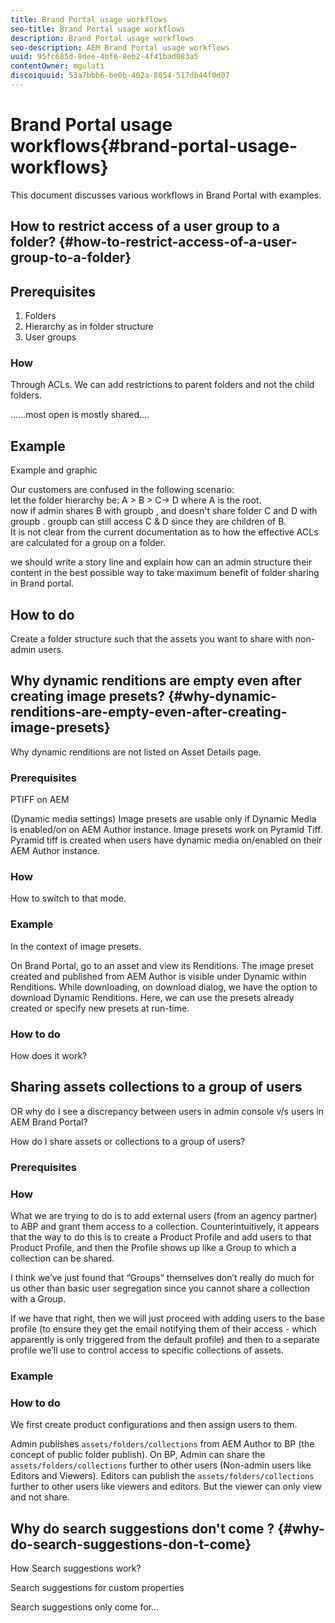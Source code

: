 ```yaml
---
title: Brand Portal usage workflows
seo-title: Brand Portal usage workflows
description: Brand Portal usage workflows
seo-description: AEM Brand Portal usage workflows
uuid: 95fc685d-8dee-4bf6-8eb2-4f41bad083a5
contentOwner: mgulati
discoiquuid: 53a7bbb6-be0b-402a-8054-517db44f0d07
---
```


# Brand Portal usage workflows{#brand-portal-usage-workflows}

This document discusses various workflows in Brand Portal with examples.

## How to restrict access of a user group to a folder? {#how-to-restrict-access-of-a-user-group-to-a-folder}

## Prerequisites

1. Folders
1. Hierarchy as in folder structure
1. User groups

### How

Through ACLs. We can add restrictions to parent folders and not the child folders.

......most open is mostly shared....

## Example

Example and graphic

Our customers are confused in the following scenario:  
let the folder hierarchy be: A &gt; B &gt; C-&gt; D where A is the root.  
now if admin shares B with  groupb , and doesn't share folder C and D with  groupb .  groupb  can still access C & D since they are children of B.  
It is not clear from the current documentation as to how the effective ACLs are calculated for a group on a folder.

we should write a  story line  and explain how can an admin structure their content in the best possible way to take maximum benefit of folder sharing in  Brand  portal.

## How to do

Create a folder structure such that the assets you want to share with non-admin users.

## Why dynamic renditions are empty even after creating image presets? {#why-dynamic-renditions-are-empty-even-after-creating-image-presets}

Why dynamic renditions are not listed on  Asset  Details page.

### Prerequisites

PTIFF on AEM

(Dynamic media settings) Image presets are usable only if Dynamic Media is enabled/on on AEM Author instance. Image presets work on Pyramid Tiff. Pyramid tiff is created when users have dynamic media on/enabled on their AEM Author instance.

### How

How to switch to that mode.

### Example

In the context of image presets.

On Brand Portal, go to an asset and view its Renditions. The image preset created and published from AEM Author is visible under Dynamic within Renditions. While downloading, on download dialog, we have the option to download Dynamic Renditions. Here, we can use the presets already created or specify new presets at run-time.

### How to do

How does it work?

## Sharing assets collections to a group of users

OR why do I see a discrepancy between users in admin console v/s users in AEM Brand Portal? 

How do I share assets or collections to a group of users?

### Prerequisites

### How

What we are trying to do is to add external users (from an agency partner) to ABP and grant them access to a collection. Counterintuitively, it appears that the way to do this is to create a Product Profile and add users to that Product Profile, and then the Profile shows up like a Group to which a collection can be shared.

I think we’ve just found that “Groups” themselves don’t really do much for us other than basic user segregation since you cannot share a collection with a Group.

If we have that right, then we will just proceed with adding users to the base profile (to ensure they get the email notifying them of their access - which apparently is only triggered from the default profile) and then to a separate  profile  we’ll use to control access to specific collections of assets.

### Example

### How to do

We first create product configurations and then assign users to them.

Admin publishes `assets/folders/collections` from AEM Author to BP (the concept of public folder publish). On BP, Admin can share the `assets/folders/collections` further to other users (Non-admin users like Editors and Viewers). Editors can publish the `assets/folders/collections` further to other users like viewers and editors. But the viewer can only view and not share.

## Why do search suggestions don't come ? {#why-do-search-suggestions-don-t-come}

How Search suggestions work?

Search suggestions for custom properties

Search suggestions only come for...
